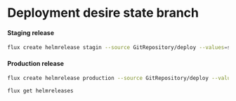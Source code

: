 # Deployment desire state branch


#### Staging release

```bash
flux create helmrelease stagin --source GitRepository/deploy --values=stagin-values.yaml --chart "helm" --target-namespace staging --interval 30s --export
```

#### Production release

```bash
flux create helmrelease production --source GitRepository/deploy --values=production-values.yaml --chart "helm" --target-namespace production --interval 30s --export
```


```bash
flux get helmreleases
```